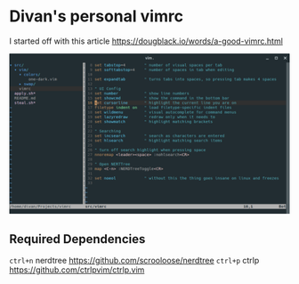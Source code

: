 # Divan's personal vimrc

I started off with this article https://dougblack.io/words/a-good-vimrc.html

![Screenshot](docs/images/screenshot.png)

## Required Dependencies

`ctrl+n` nerdtree https://github.com/scrooloose/nerdtree
`ctrl+p`  ctrlp https://github.com/ctrlpvim/ctrlp.vim

